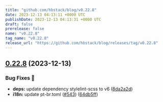 ```yaml
---
title: "github.com/hbstack/blog/v0.22.8"
date: 2023-12-13 04:13:11 +0000 UTC
publishDate: 2023-12-13 04:13:31 +0000 UTC
draft: false
prerelease: false
name: "v0.22.8"
tag_name: "v0.22.8"
release_url: "https://github.com/hbstack/blog/releases/tag/v0.22.8"
---
```


## [0.22.8](https://github.com/hbstack/blog/compare/v0.22.7...v0.22.8) (2023-12-13)


### Bug Fixes 🐞

* **deps:** update dependency stylelint-scss to v6 ([8da2a2d](https://github.com/hbstack/blog/commit/8da2a2dfd6a8e997254e82a54ae184bf6ef74eb7))
* **i18n:** update pt-br.toml ([#543](https://github.com/hbstack/blog/issues/543)) ([64db5ff](https://github.com/hbstack/blog/commit/64db5ff6014642ca4585fd980ea45e4371a994c6))
